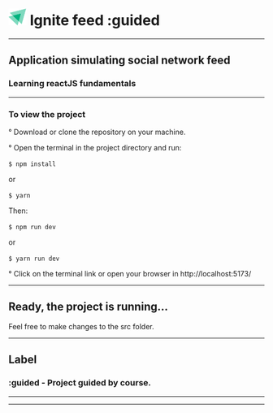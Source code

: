 <h1>
  <img width="7%" src="./src/assets/logo-ignite.svg">
   Ignite feed :guided
</h1>

---

<h2>Application simulating social network feed</h2>
<h3>Learning reactJS fundamentals</h3>

---

### To view the project

° Download or clone the repository on your machine.

° Open the terminal in the project directory and run:

`$ npm install`

or

`$ yarn`

Then:

`$ npm run dev`

or

`$ yarn run dev`

° Click on the terminal link or open your browser in http://localhost:5173/

---

## Ready, the project is running...

Feel free to make changes to the src folder.

---

## Label

### :guided - Project guided by course.

---

---
